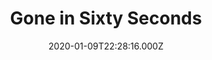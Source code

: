 ---
title: "Gone in Sixty Seconds"
year: 2000
date: 2020-01-09T22:28:16.000Z
permalink: /almanac/movies/2020-01-09-gone-in-sixty-seconds/index.html
rating: 3
tmdbid: 9679
---